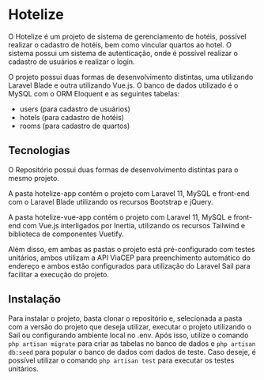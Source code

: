 # Hotelize
 O Hotelize é um projeto de sistema de gerenciamento de hotéis, possível realizar o cadastro de hotéis, bem como vincular quartos ao hotel. O sistema possui um sistema de autenticação, onde é possível realizar o cadastro de usuários e realizar o login.

O projeto possui duas formas de desenvolvimento distintas, uma utilizando Laravel Blade e outra utilizando Vue.js. O banco de dados utilizado é o MySQL com o ORM Eloquent e as seguintes tabelas:

- users (para cadastro de usuários)
- hotels (para cadastro de hotéis)
- rooms (para cadastro de quartos)

## Tecnologias
O Repositório possui duas formas de desenvolvimento distintas para o mesmo projeto. 

A pasta hotelize-app contém o projeto com Laravel 11, MySQL e front-end com o Laravel Blade utilizando os recursos Bootstrap e jQuery.

A pasta hotelize-vue-app contém o projeto com Laravel 11, MySQL e front-end com Vue.js interligados por Inertia, utilizando os recursos Tailwind e biblioteca de componentes Vuetify. 

Além disso, em ambas as pastas o projeto está pré-configurado com testes unitários, ambos utilizam a API ViaCEP para preenchimento automático do endereço e ambos estão configurados para utilização do Laravel Sail para facilitar a execução do projeto.

## Instalação
Para instalar o projeto, basta clonar o repositório e, selecionada a pasta com a versão do projeto que deseja utilizar, executar o projeto utilizando o Sail ou configurando ambiente local no .env. Após isso, utilize o comando `php artisan migrate` para criar as tabelas no banco de dados e `php artisan db:seed` para popular o banco de dados com dados de teste. Caso deseje, é possível utilizar o comando `php artisan test` para executar os testes unitários.

